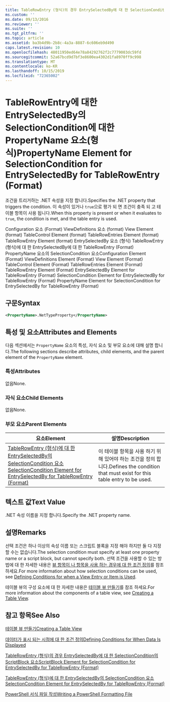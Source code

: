 ```yaml
---
title: TableRowEntry (형식)의 경우 EntrySelectedBy에 대 한 SelectionCondition의 PropertyName 요소 | Microsoft Docs
ms.custom: ''
ms.date: 09/13/2016
ms.reviewer: ''
ms.suite: ''
ms.tgt_pltfrm: ''
ms.topic: article
ms.assetid: ba3b4d9b-2b8c-4a3a-8887-6c606eb9d490
caps.latest.revision: 10
ms.openlocfilehash: 48011950ed64e78a84292762f2c7779003dc59fd
ms.sourcegitcommit: 52a67bcd9d7bf3e8600ea4302d1fa8970ff9c998
ms.translationtype: MT
ms.contentlocale: ko-KR
ms.lasthandoff: 10/15/2019
ms.locfileid: "72365002"
---
```

# <a name="propertyname-element-for-selectioncondition-for-entryselectedby-for-tablerowentry-format"></a><span data-ttu-id="487d8-102">TableRowEntry에 대한 EntrySelectedBy의 SelectionCondition에 대한 PropertyName 요소(형식)</span><span class="sxs-lookup"><span data-stu-id="487d8-102">PropertyName Element for SelectionCondition for EntrySelectedBy for TableRowEntry (Format)</span></span>

<span data-ttu-id="487d8-103">조건을 트리거하는 .NET 속성을 지정 합니다.</span><span class="sxs-lookup"><span data-stu-id="487d8-103">Specifies the .NET property that triggers the condition.</span></span> <span data-ttu-id="487d8-104">이 속성이 있거나 `true`으로 평가 되 면 조건이 충족 되 고 테이블 항목이 사용 됩니다.</span><span class="sxs-lookup"><span data-stu-id="487d8-104">When this property is present or when it evaluates to `true`, the condition is met, and the table entry is used.</span></span>

<span data-ttu-id="487d8-105">Configuration 요소 (Format) ViewDefinitions 요소 (format) View Element (format) TableControl Element (format) TableRowEntries Element (format) TableRowEntry Element (format) EntrySelectedBy 요소 (형식) TableRowEntry (형식)에 대 한 EntrySelectedBy에 대 한 TableRowEntry (Format) PropertyName 요소의 SelectionCondition 요소</span><span class="sxs-lookup"><span data-stu-id="487d8-105">Configuration Element (Format) ViewDefinitions Element (Format) View Element (Format) TableControl Element (Format) TableRowEntries Element (Format) TableRowEntry Element (Format) EntrySelectedBy Element for TableRowEntry (Format) SelectionCondition Element for EntrySelectedBy for TableRowEntry (Format) PropertyName Element for SelectionCondition for EntrySelectedBy for TableRowEntry (Format)</span></span>

## <a name="syntax"></a><span data-ttu-id="487d8-106">구문</span><span class="sxs-lookup"><span data-stu-id="487d8-106">Syntax</span></span>

```xml
<PropertyName>.NetTypeProperty</PropertyName>
```

## <a name="attributes-and-elements"></a><span data-ttu-id="487d8-107">특성 및 요소</span><span class="sxs-lookup"><span data-stu-id="487d8-107">Attributes and Elements</span></span>

<span data-ttu-id="487d8-108">다음 섹션에서는 `PropertyName` 요소의 특성, 자식 요소 및 부모 요소에 대해 설명 합니다.</span><span class="sxs-lookup"><span data-stu-id="487d8-108">The following sections describe attributes, child elements, and the parent element of the `PropertyName` element.</span></span>

### <a name="attributes"></a><span data-ttu-id="487d8-109">특성</span><span class="sxs-lookup"><span data-stu-id="487d8-109">Attributes</span></span>

<span data-ttu-id="487d8-110">없음</span><span class="sxs-lookup"><span data-stu-id="487d8-110">None.</span></span>

### <a name="child-elements"></a><span data-ttu-id="487d8-111">자식 요소</span><span class="sxs-lookup"><span data-stu-id="487d8-111">Child Elements</span></span>

<span data-ttu-id="487d8-112">없음</span><span class="sxs-lookup"><span data-stu-id="487d8-112">None.</span></span>

### <a name="parent-elements"></a><span data-ttu-id="487d8-113">부모 요소</span><span class="sxs-lookup"><span data-stu-id="487d8-113">Parent Elements</span></span>

|<span data-ttu-id="487d8-114">요소</span><span class="sxs-lookup"><span data-stu-id="487d8-114">Element</span></span>|<span data-ttu-id="487d8-115">설명</span><span class="sxs-lookup"><span data-stu-id="487d8-115">Description</span></span>|
|-------------|-----------------|
|[<span data-ttu-id="487d8-116">TableRowEntry (형식)에 대 한 EntrySelectedBy의 SelectionCondition 요소</span><span class="sxs-lookup"><span data-stu-id="487d8-116">SelectionCondition Element for EntrySelectedBy for TableRowEntry (Format)</span></span>](./selectioncondition-element-for-entryselectedby-for-tablecontrol-format.md)|<span data-ttu-id="487d8-117">이 테이블 항목을 사용 하기 위해 있어야 하는 조건을 정의 합니다.</span><span class="sxs-lookup"><span data-stu-id="487d8-117">Defines the condition that must exist for this table entry to be used.</span></span>|

## <a name="text-value"></a><span data-ttu-id="487d8-118">텍스트 값</span><span class="sxs-lookup"><span data-stu-id="487d8-118">Text Value</span></span>

<span data-ttu-id="487d8-119">.NET 속성 이름을 지정 합니다.</span><span class="sxs-lookup"><span data-stu-id="487d8-119">Specify the .NET property name.</span></span>

## <a name="remarks"></a><span data-ttu-id="487d8-120">설명</span><span class="sxs-lookup"><span data-stu-id="487d8-120">Remarks</span></span>

<span data-ttu-id="487d8-121">선택 조건은 하나 이상의 속성 이름 또는 스크립트 블록을 지정 해야 하지만 둘 다 지정할 수는 없습니다.</span><span class="sxs-lookup"><span data-stu-id="487d8-121">The selection condition must specify at least one property name or a script block, but cannot specify both.</span></span> <span data-ttu-id="487d8-122">선택 조건을 사용할 수 있는 방법에 대 한 자세한 내용은 [뷰 항목이 나 항목을 사용 하는 경우에 대 한 조건 정의](./defining-conditions-for-displaying-data.md)를 참조 하세요.</span><span class="sxs-lookup"><span data-stu-id="487d8-122">For more information about how selection conditions can be used, see [Defining Conditions for when a View Entry or Item is Used](./defining-conditions-for-displaying-data.md).</span></span>

<span data-ttu-id="487d8-123">테이블 뷰의 구성 요소에 대 한 자세한 내용은 [테이블 뷰 만들기](./creating-a-table-view.md)를 참조 하세요.</span><span class="sxs-lookup"><span data-stu-id="487d8-123">For more information about the components of a table view, see [Creating a Table View](./creating-a-table-view.md).</span></span>

## <a name="see-also"></a><span data-ttu-id="487d8-124">참고 항목</span><span class="sxs-lookup"><span data-stu-id="487d8-124">See Also</span></span>

[<span data-ttu-id="487d8-125">테이블 뷰 만들기</span><span class="sxs-lookup"><span data-stu-id="487d8-125">Creating a Table View</span></span>](./creating-a-table-view.md)

[<span data-ttu-id="487d8-126">데이터가 표시 되는 시점에 대 한 조건 정의</span><span class="sxs-lookup"><span data-stu-id="487d8-126">Defining Conditions for When Data Is Displayed</span></span>](./defining-conditions-for-displaying-data.md)

[<span data-ttu-id="487d8-127">TableRowEntry (형식)의 경우 EntrySelectedBy에 대 한 SelectionCondition의 ScriptBlock 요소</span><span class="sxs-lookup"><span data-stu-id="487d8-127">ScriptBlock Element for SelectionCondition for EntrySelectedBy for TableRowEntry (Format)</span></span>](./scriptblock-element-for-selectioncondition-for-entryselectedby-for-tablecontrol-format.md)

[<span data-ttu-id="487d8-128">TableRowEntry (형식)에 대 한 EntrySelectedBy의 SelectionCondition 요소</span><span class="sxs-lookup"><span data-stu-id="487d8-128">SelectionCondition Element for EntrySelectedBy for TableRowEntry (Format)</span></span>](./selectioncondition-element-for-entryselectedby-for-tablecontrol-format.md)

[<span data-ttu-id="487d8-129">PowerShell 서식 파일 작성</span><span class="sxs-lookup"><span data-stu-id="487d8-129">Writing a PowerShell Formatting File</span></span>](./writing-a-powershell-formatting-file.md)
